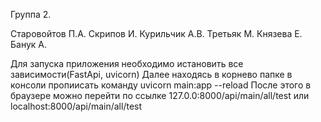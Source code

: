 Группа 2.

Старовойтов П.А.
Скрипов И.
Курильчик А.В.
Третьяк М.
Князева Е.
Банук А.

Для запуска приложения необходимо истановить все зависимости(FastApi, uvicorn)
Далее находясь в корнево папке в консоли пропиисать команду uvicorn main:app --reload
После этого в браузере можно перейти по ссылке 127.0.0:8000/api/main/all/test или localhost:8000/api/main/all/test
